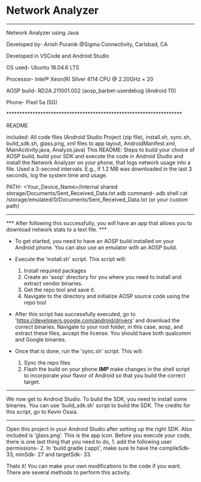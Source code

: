 # Network Analyzer
*******************************************************************
Network Analyzer using Java
<p>Developed by- Anish Puranik @Sigma Connectivity, Carlsbad, CA </p>
<p>Developed in VSCode and Android Studio </p>
<p>OS used- Ubuntu 18.04.6 LTS</p>
<p>Processor- Intel® Xeon(R) Silver 4114 CPU @ 2.20GHz × 20 </p>
<p>AOSP build- RD2A.211001.002 (aosp_barbet-userdebug (Android 11)) </p>
<p>Phone- Pixel 5a (5G) </p>
*******************************************************************

README

included: 
All code files (Android Studio Project (zip file), install.sh, sync.sh, build_sdk.sh, glass.png, xml files to app layout, AndroidManifest.xml, MainAcitivity.java, Analyze.java) 
This README:
Steps to build your choice of AOSP build, build your SDK and execute the code in Android Studio and install the Network Analyzer on your phone, that logs network usage into a file. Used a 3-second intervals. E.g., if 1.2 MB
was downloaded in the last 3 seconds, log the system time and usage.

PATH- <Your_Device_Name>/Internal shared storage/Documents/Sent_Received_Data.txt
adb command- adb shell cat /storage/emulated/0/Documents/Sent_Received_Data.txt (or your custom path)
___________________________________________________________________________________________________________________________________________________________________________________________________________

*** After following this successfully, you will have an app that allows you to download network stats to a text file. ***

- To get started, you need to have an AOSP build installed on your Android phone. You can also use an emulator with an AOSP build.

- Execute the 'install.sh' script. This script will:
 	1. Install required packages
	2. Create an 'asop' directory for you where you need to install and extract vendor binaries.
	3. Get the repo tool and save it.
	4. Navigate to the directory and initialize AOSP source code using the repo tool

- After this script has successfully executed, go to 'https://developers.google.com/android/drivers' and download the correct binaries. Navigate to your root folder, in this case, aosp, and extract these files, accept the license. You should have both qualcomm and Google binaries.

- Once that is done, run the 'sync.sh' script. This will:
	1. Sync the repo files
	2. Flash the build on your phone
	***IMP*** make changes in the shell script to incorporate your flavor of Android so that you 		build the correct target.
__________________________________________________________________________________________________________________________________________________________________________________________________________

We now get to Android Studio. To build the SDK, you need to install some binaries. You can use 'build_sdk.sh' script to build the SDK. The credits for this script, go to Kevin Ossia.
__________________________________________________________________________________________________________________________________________________________________________________________________________

Open this project in your Android Studio after setting up the right SDK. Also included is 'glass.png'. This is the app icon. 
Before you execute your code, there is one last thing that you need to do,
	1. add the following user permissions-
 		<uses-permission android:name="android.permission.ACCESS_NETWORK_STATE" />
   		<uses-permission android:name="android.permission.READ_EXTERNAL_STORAGE" />
    		<uses-permission android:name="android.permission.WRITE_EXTERNAL_STORAGE" />
      2. In 'build.gradle (:app)', make sure to have the compileSdk-33, minSdk- 27 and targetSdk- 33.
      
Thats it! You can make your own modifications to the code if you want. There are several methods to perform this activity.




